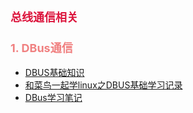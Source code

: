## <font color=Crimson size=4>总线通信相关</font>
### <font color=LightCoral size=4>1. DBus通信</font>
* [DBUS基础知识](https://www.cnblogs.com/wzh206/archive/2010/05/13/1734901.html)
* [和菜鸟一起学linux之DBUS基础学习记录](https://blog.csdn.net/eastmoon502136/article/details/10044993)
* [DBus学习笔记](https://blog.csdn.net/lizzywu/article/details/7651441)